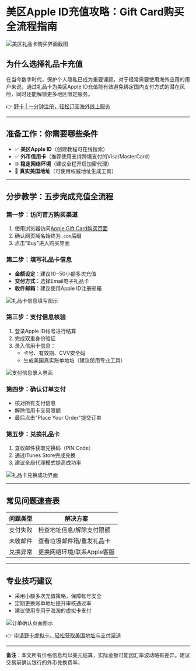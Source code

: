# 美区Apple ID充值攻略：Gift Card购买全流程指南

![美区礼品卡购买界面截图](https://bbtdd.com/wp-content/uploads/img/22762654409.webp)

## 为什么选择礼品卡充值
在当今数字时代，保护个人隐私已成为重要课题。对于经常需要使用海外应用的用户来说，通过礼品卡为美区Apple ID充值能有效避免绑定国内支付方式的潜在风险，同时还能解锁更多地区限定服务。

👉 [野卡 | 一分钟注册，轻松订阅海外线上服务](https://bbtdd.com/yeka)

---

## 准备工作：你需要哪些条件
- ✅ **美区Apple ID**（创建教程可在线搜索）
- ✅ **外币信用卡**（推荐使用支持跨境支付的Visa/MasterCard）
- 🌐 **稳定网络环境**（建议全程开启加密代理）
- 📝 **真实美国地址**（可使用权威地址生成工具）

---

## 分步教学：五步完成充值全流程

### 第一步：访问官方购买渠道
1. 使用浏览器访问[Apple Gift Card购买页面](https://www.apple.com/shop/gift-cards)
2. 确认网页域名始终为`.com`后缀
3. 点击"Buy"进入购买界面

### 第二步：填写礼品卡信息
- **金额设定**：建议$10-$50小额多次充值
- **交付方式**：选择Email电子礼品卡
- **收件邮箱**：建议使用Apple ID注册邮箱

![礼品卡信息填写图示](https://bbtdd.com/wp-content/uploads/img/258809684.webp)

### 第三步：支付信息核验
1. 登录Apple ID帐号进行结算
2. 完成双重身份验证
3. 录入信用卡信息：
   - 卡号、有效期、CVV安全码
   - 生成美国真实账单地址（建议使用专业工具）

![支付信息录入界面](https://bbtdd.com/wp-content/uploads/img/14835315621693.webp)

### 第四步：确认订单支付
- 核对所有支付信息
- 解除信用卡交易限额
- 最后点击"Place Your Order"提交订单

### 第五步：兑换礼品卡
1. 查收邮件获取兑换码（PIN Code）
2. 通过iTunes Store完成兑换
3. 建议全局代理模式提高成功率

![礼品卡兑换成功界面](https://bbtdd.com/wp-content/uploads/img/057783770944.webp)

---

## 常见问题速查表
| 问题类型 | 解决方案 |
|---------|----------|
| 支付失败 | 检查地址信息/解除支付限额 |
| 未收邮件 | 查看垃圾邮件箱/重发礼品卡 |
| 兑换异常 | 更换网络环境/联系Apple客服 |

---

## 专业技巧建议
- 采用小额多次充值策略，保障帐号安全
- 定期更换账单地址提升审核通过率
- 建议使用专用于海淘的虚拟卡支付

![订单确认页面图示](https://bbtdd.com/wp-content/uploads/img/09399016032.webp)

👉 [申请野卡虚拟卡，轻松获取美国地址与支付渠道](https://bbtdd.com/yeka)

---

**备注**：本文所有价格信息均以美元结算，实际金额可能因汇率波动略有差异。建议交易前确认银行的外币兑换费率。